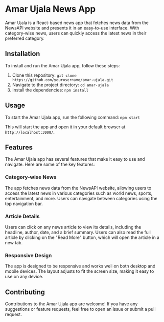 # Amar Ujala News App

Amar Ujala is a React-based news app that fetches news data from the NewsAPI website and presents it in an easy-to-use interface. With category-wise news, users can quickly access the latest news in their preferred category.

## Installation

To install and run the Amar Ujala app, follow these steps:

1. Clone this repository: `git clone https://github.com/yourusername/amar-ujala.git`
2. Navigate to the project directory: `cd amar-ujala`
3. Install the dependencies: `npm install`

## Usage

To start the Amar Ujala app, run the following command: `npm start`

This will start the app and open it in your default browser at `http://localhost:3000/`.

## Features

The Amar Ujala app has several features that make it easy to use and navigate. Here are some of the key features:

### Category-wise News

The app fetches news data from the NewsAPI website, allowing users to access the latest news in various categories such as world news, sports, entertainment, and more. Users can navigate between categories using the top navigation bar.

### Article Details

Users can click on any news article to view its details, including the headline, author, date, and a brief summary. Users can also read the full article by clicking on the "Read More" button, which will open the article in a new tab.

### Responsive Design

The app is designed to be responsive and works well on both desktop and mobile devices. The layout adjusts to fit the screen size, making it easy to use on any device.

## Contributing

Contributions to the Amar Ujala app are welcome! If you have any suggestions or feature requests, feel free to open an issue or submit a pull request.
